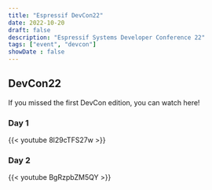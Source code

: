 ```yaml
---
title: "Espressif DevCon22"
date: 2022-10-20
draft: false
description: "Espressif Systems Developer Conference 22"
tags: ["event", "devcon"]
showDate : false
---
```


## DevCon22

If you missed the first DevCon edition, you can watch here!

### Day 1

{{< youtube 8l29cTFS27w >}}

### Day 2

{{< youtube BgRzpbZM5QY >}}
